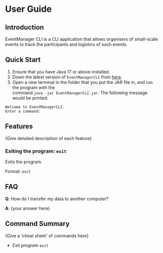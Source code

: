 # User Guide

## Introduction

EventManager CLI is a CLI application that allows organisers of small-scale events to track
the participants and logistics of such events.

## Quick Start

1. Ensure that you have Java 17 or above installed.
2. Down the latest version of `EventManagerCLI` from [here](http://link.to/duke).
3. Open a new terminal in the folder that you put the JAR file in, and run the program with the  
command ```java -jar EventManagerCLI.jar```.
The following message would be printed:
```
Welcome to EventManagerCLI.
Enter a command:
```

## Features 

{Give detailed description of each feature}

### Exiting the program: `exit`
Exits the program.

Format: `exit`

## FAQ

**Q**: How do I transfer my data to another computer? 

**A**: {your answer here}

## Command Summary

{Give a 'cheat sheet' of commands here}

* Exit program `exit`
